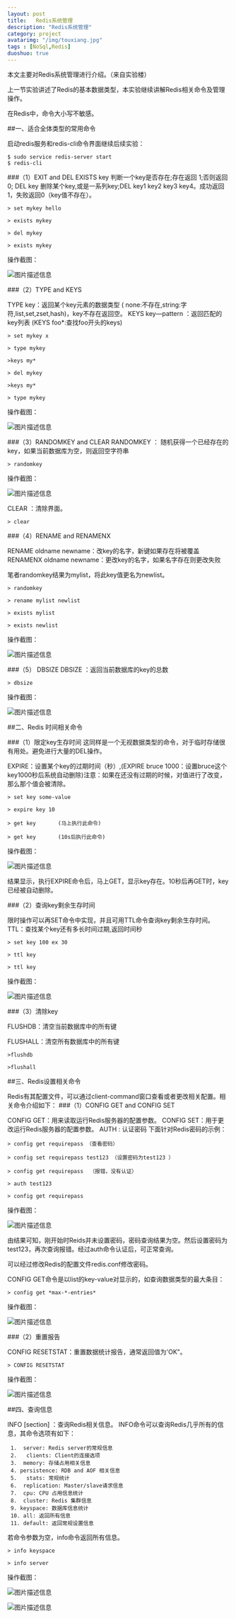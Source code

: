 ```yaml
---
layout: post
title:   Redis系统管理
description: "Redis系统管理"
category: project
avatarimg: "/img/touxiang.jpg"
tags : [NoSql,Redis]
duoshuo: true
---
```

本文主要对Redis系统管理进行介绍。（来自实验楼）
<!-- more -->

上一节实验讲述了Redis的基本数据类型，本实验继续讲解Redis相关命令及管理操作。

在Redis中，命令大小写不敏感。

##一、适合全体类型的常用命令

启动redis服务和redis-cli命令界面继续后续实验：


	$ sudo service redis-server start
	$ redis-cli


###（1）EXIT and DEL
EXISTS key 判断一个key是否存在;存在返回 1;否则返回0;
DEL key  删除某个key,或是一系列key;DEL key1 key2 key3 key4。成功返回1，失败返回0（key值不存在）。



	> set mykey hello
	
	> exists mykey
	
	> del mykey
	
	> exists mykey


操作截图：

![图片描述信息](https://dn-anything-about-doc.qbox.me/userid42227labid911time1429498813713?watermark/1/image/aHR0cDovL3N5bC1zdGF0aWMucWluaXVkbi5jb20vaW1nL3dhdGVybWFyay5wbmc=/dissolve/60/gravity/SouthEast/dx/0/dy/10)


###（2）TYPE and KEYS 

TYPE key：返回某个key元素的数据类型 ( none:不存在,string:字符,list,set,zset,hash)，key不存在返回空。
KEYS key—pattern ：返回匹配的key列表 (KEYS foo*:查找foo开头的keys)


	> set mykey x
	
	> type mykey
	
	>keys my*
	
	> del mykey
	
	>keys my*
	
	> type mykey

操作截图：

![图片描述信息](https://dn-anything-about-doc.qbox.me/userid42227labid913time1429516992936?watermark/1/image/aHR0cDovL3N5bC1zdGF0aWMucWluaXVkbi5jb20vaW1nL3dhdGVybWFyay5wbmc=/dissolve/60/gravity/SouthEast/dx/0/dy/10)



###（3）RANDOMKEY and CLEAR
RANDOMKEY ： 随机获得一个已经存在的key，如果当前数据库为空，则返回空字符串

	> randomkey

操作截图：

![图片描述信息](https://dn-anything-about-doc.qbox.me/userid42227labid913time1429515047669?watermark/1/image/aHR0cDovL3N5bC1zdGF0aWMucWluaXVkbi5jb20vaW1nL3dhdGVybWFyay5wbmc=/dissolve/60/gravity/SouthEast/dx/0/dy/10)

CLEAR ：清除界面。
	
	> clear


###（4）RENAME  and  RENAMENX 

RENAME oldname newname：改key的名字，新键如果存在将被覆盖
RENAMENX oldname newname：更改key的名字，如果名字存在则更改失败

笔者randomkey结果为mylist，将此key值更名为newlist。

	> randomkey
	
	> rename mylist newlist
	
	> exists mylist
	
	> exists newlist



操作截图：

![图片描述信息](https://dn-anything-about-doc.qbox.me/userid42227labid913time1429515503329?watermark/1/image/aHR0cDovL3N5bC1zdGF0aWMucWluaXVkbi5jb20vaW1nL3dhdGVybWFyay5wbmc=/dissolve/60/gravity/SouthEast/dx/0/dy/10)

###（5） DBSIZE 
DBSIZE ：返回当前数据库的key的总数


	> dbsize


操作截图：

![图片描述信息](https://dn-anything-about-doc.qbox.me/userid42227labid913time1429515622274?watermark/1/image/aHR0cDovL3N5bC1zdGF0aWMucWluaXVkbi5jb20vaW1nL3dhdGVybWFyay5wbmc=/dissolve/60/gravity/SouthEast/dx/0/dy/10)


##二、Redis 时间相关命令

###（1）限定key生存时间
这同样是一个无视数据类型的命令，对于临时存储很有用处。避免进行大量的DEL操作。

EXPIRE：设置某个key的过期时间（秒）,(EXPIRE bruce 1000：设置bruce这个key1000秒后系统自动删除)注意：如果在还没有过期的时候，对值进行了改变，那么那个值会被清除。


	> set key some-value
	
	> expire key 10
	
	> get key       (马上执行此命令)
	
	> get key       (10s后执行此命令)

操作截图：

![图片描述信息](https://dn-anything-about-doc.qbox.me/userid42227labid911time1429499147841?watermark/1/image/aHR0cDovL3N5bC1zdGF0aWMucWluaXVkbi5jb20vaW1nL3dhdGVybWFyay5wbmc=/dissolve/60/gravity/SouthEast/dx/0/dy/10)

结果显示，执行EXPIRE命令后，马上GET，显示key存在。10秒后再GET时，key 已经被自动删除。

###（2）查询key剩余生存时间

限时操作可以再SET命令中实现，并且可用TTL命令查询key剩余生存时间。
TTL：查找某个key还有多长时间过期,返回时间秒

	> set key 100 ex 30
	
	> ttl key
	
	> ttl key


操作截图：

![图片描述信息](https://dn-anything-about-doc.qbox.me/userid42227labid911time1429499622388?watermark/1/image/aHR0cDovL3N5bC1zdGF0aWMucWluaXVkbi5jb20vaW1nL3dhdGVybWFyay5wbmc=/dissolve/60/gravity/SouthEast/dx/0/dy/10)

###（3）清除key

FLUSHDB：清空当前数据库中的所有键

FLUSHALL：清空所有数据库中的所有键


	>flushdb
	
	>flushall



##三、Redis设置相关命令
 
Redis有其配置文件，可以通过client-command窗口查看或者更改相关配置。相关命令介绍如下：
###（1）CONFIG GET and CONFIG SET

CONFIG GET：用来读取运行Redis服务器的配置参数。
CONFIG SET：用于更改运行Redis服务器的配置参数。
AUTH : 认证密码
下面针对Redis密码的示例：


	> config get requirepass （查看密码）
	
	> config set requirepass test123 （设置密码为test123 ）
	
	> config get requirepass  （报错，没有认证）
	
	> auth test123
	
	> config get requirepass


操作截图：

![图片描述信息](https://dn-anything-about-doc.qbox.me/userid42227labid913time1429520598484?watermark/1/image/aHR0cDovL3N5bC1zdGF0aWMucWluaXVkbi5jb20vaW1nL3dhdGVybWFyay5wbmc=/dissolve/60/gravity/SouthEast/dx/0/dy/10)

由结果可知，刚开始时Reids并未设置密码，密码查询结果为空。然后设置密码为test123，再次查询报错。经过auth命令认证后，可正常查询。

可以经过修改Redis的配置文件redis.conf修改密码。

CONFIG GET命令是以list的key-value对显示的，如查询数据类型的最大条目：


	> config get *max-*-entries* 



操作截图：

![图片描述信息](https://dn-anything-about-doc.qbox.me/userid42227labid913time1429521073401?watermark/1/image/aHR0cDovL3N5bC1zdGF0aWMucWluaXVkbi5jb20vaW1nL3dhdGVybWFyay5wbmc=/dissolve/60/gravity/SouthEast/dx/0/dy/10)

###（2）重置报告

CONFIG RESETSTAT：重置数据统计报告，通常返回值为&#39;OK&#34;。


	> CONFIG RESETSTAT

操作截图：


![图片描述信息](https://dn-anything-about-doc.qbox.me/userid42227labid913time1429521447546?watermark/1/image/aHR0cDovL3N5bC1zdGF0aWMucWluaXVkbi5jb20vaW1nL3dhdGVybWFyay5wbmc=/dissolve/60/gravity/SouthEast/dx/0/dy/10)

##四、查询信息

 INFO [section] ：查询Redis相关信息。
 INFO命令可以查询Redis几乎所有的信息，其命令选项有如下：
 
	 1.  server: Redis server的常规信息
	 2.   clients: Client的连接选项
	 3.  memory: 存储占用相关信息
	 4. persistence: RDB and AOF 相关信息
	 5.   stats: 常规统计
	 6.  replication: Master/slave请求信息
	 7.  cpu: CPU 占用信息统计
	 8.  cluster: Redis 集群信息
	 9. keyspace: 数据库信息统计
	 10. all: 返回所有信息
	 11. default: 返回常规设置信息

若命令参数为空，info命令返回所有信息。



	> info keyspace
	
	> info server


操作截图：


![图片描述信息](https://dn-anything-about-doc.qbox.me/userid42227labid913time1429581133525?watermark/1/image/aHR0cDovL3N5bC1zdGF0aWMucWluaXVkbi5jb20vaW1nL3dhdGVybWFyay5wbmc=/dissolve/60/gravity/SouthEast/dx/0/dy/10)


![图片描述信息](https://dn-anything-about-doc.qbox.me/userid42227labid913time1429581162348?watermark/1/image/aHR0cDovL3N5bC1zdGF0aWMucWluaXVkbi5jb20vaW1nL3dhdGVybWFyay5wbmc=/dissolve/60/gravity/SouthEast/dx/0/dy/10)

